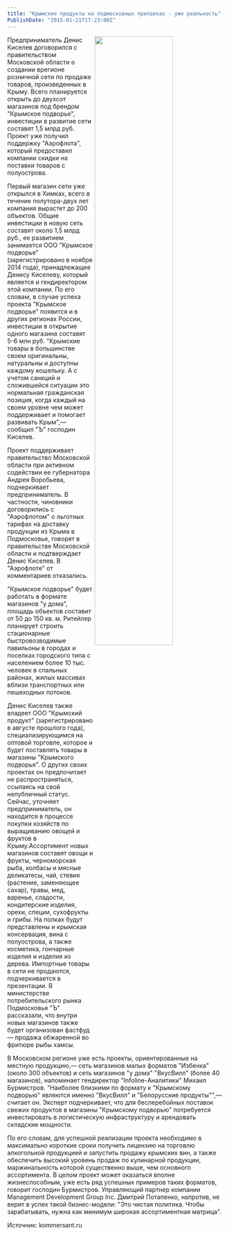 ```yaml
---
title: "Крымские продукты на подмосковных прилавках - уже реальность" 
PublishDate: "2015-01-21T17:23:00Z" 
--- 
```

 <img src="/docs/image/%D0%BA%D1%80%D1%8B%D0%BC%D1%81%D0%BA%D0%BE%D0%B5%20%D0%BF%D0%BE%D0%B4%D0%B2%D0%BE%D1%80%D1%8C%D0%B51.jpg" width="60%" align="right"/>Предприниматель Денис Киселев договорился с правительством Московской области о создании врегионе розничной сети по продаже товаров, произведенных в Крыму. Всего планируется открыть до двухсот магазинов под брендом &quot;Крымское подворье&quot;, инвестиции в развитие сети составят 1,5 млрд руб. Проект уже получил поддержку &quot;Аэрофлота&quot;, который предоставил компании скидки на поставки товаров с полуострова.


Первый магазин сети уже открылся в Химках, всего в течение полутора-двух лет компания вырастет до 200 объектов. Общие инвестиции в новую сеть составят около 1,5 млрд руб., ее развитием занимается ООО &quot;Крымское подворье&quot; (зарегистрировано в ноябре 2014 года), принадлежащее Денису Киселеву, который является и гендиректором этой компании. По его словам, в случае успеха проекта &quot;Крымское подворье&quot; появится и в других регионах России, инвестиции в открытие одного магазина составят 5-6 млн руб. &quot;Крымские товары в большинстве своем оригинальны, натуральны и доступны каждому кошельку. А с учетом санкций и сложившейся ситуации это нормальная гражданская позиция, когда каждый на своем уровне чем может поддерживает и помогает развивать Крым&quot;,&mdash; сообщил &quot;Ъ&quot; господин Киселев.


Проект поддерживает правительство Московской области при активном содействии ее губернатора Андрея Воробьева, подчеркивает предприниматель. В частности, чиновники договорились с &quot;Аэрофлотом&quot; о льготных тарифах на доставку продукции из Крыма в Подмосковье, говорят в правительстве Московской области и подтверждает Денис Киселев. В &quot;Аэрофлоте&quot; от комментариев отказались.


&quot;Крымское подворье&quot; будет работать в формате магазинов &quot;у дома&quot;, площадь объектов составит от 50 до 150 кв. м. Ритейлер планирует строить стационарные быстровозводимые павильоны в городах и поселках городского типа с населением более 10 тыс. человек в спальных районах, жилых массивах вблизи транспортных или пешеходных потоков.



Денис Киселев также владеет ООО &quot;Крымский продукт&quot; (зарегистрировано в августе прошлого года), специализирующимся на оптовой торговле, которое и будет поставлять товары в магазины &quot;Крымского подворья&quot;. О других своих проектах он предпочитает не распространяться, ссылаясь на свой непубличный статус. Сейчас, уточняет предприниматель, он находится в процессе покупки хозяйств по выращиванию овощей и фруктов в Крыму.Ассортимент новых магазинов составят овощи и фрукты, черноморская рыба, колбасы и мясные деликатесы, чай, стевия (растение, заменяющее сахар), травы, мед, варенье, сладости, кондитерские изделия, орехи, специи, сухофрукты и грибы. На полках будут представлены и крымская консервация, вина с полуострова, а также косметика, гончарные изделия и изделия из дерева. Импортные товары в сети не продаются, подчеркивается в презентации. В министерстве потребительского рынка Подмосковья &quot;Ъ&quot; рассказали, что внутри новых магазинов также будет организован фастфуд &mdash; продажа обжаренной во фритюре рыбы хамсы.


В Московском регионе уже есть проекты, ориентированные на местную продукцию,&mdash; сеть магазинов малых форматов &quot;Избенка&quot; (около 300 объектов) и сеть магазинов &quot;у дома&quot; &quot;ВкусВилл&quot; (более 40 магазинов), напоминает гендиректор &quot;Infoline-Аналитики&quot; Михаил Бурмистров. &quot;Наиболее близкими по формату к &quot;Крымскому подворью&quot; являются именно &quot;ВкусВилл&quot; и &quot;Белорусские продукты&quot;&quot;,&mdash; считает он. Эксперт подчеркивает, что для бесперебойных поставок свежих продуктов в магазины &quot;Крымскому подворью&quot; потребуется инвестировать в логистическую инфраструктуру и арендовать складские мощности. 



По его словам, для успешной реализации проекта необходимо в максимально короткие сроки получить лицензию на торговлю алкогольной продукцией и запустить продажу крымских вин, а также обеспечить высокий уровень продаж по кулинарной продукции, маржинальность которой существенно выше, чем основного ассортимента. В целом проект может оказаться вполне жизнеспособным, уже есть ряд успешных примеров таких форматов, говорит господин Бурмистров. Управляющий партнер компании Management Development Group Inc. Дмитрий Потапенко, напротив, не верит в успех такой бизнес-модели: &quot;Это чистая политика. Чтобы зарабатывать, нужна как минимум широкая ассортиментная матрица&quot;.





Источник: kommersant.ru

